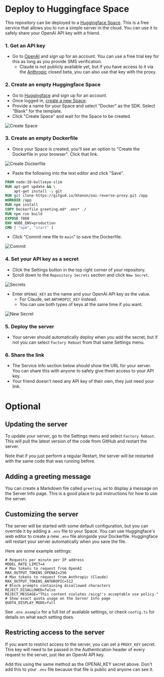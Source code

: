 # Deploy to Huggingface Space

This repository can be deployed to a [Huggingface Space](https://huggingface.co/spaces).  This is a free service that allows you to run a simple server in the cloud.  You can use it to safely share your OpenAI API key with a friend.

### 1. Get an API key
- Go to [OpenAI](https://openai.com/) and sign up for an account. You can use a free trial key for this as long as you provide SMS verification.
    - Claude is not publicly available yet, but if you have access to it via the [Anthropic](https://www.anthropic.com/) closed beta, you can also use that key with the proxy.

### 2. Create an empty Huggingface Space
- Go to [Huggingface](https://huggingface.co/) and sign up for an account.
- Once logged in, [create a new Space](https://huggingface.co/new-space).
- Provide a name for your Space and select "Docker" as the SDK.  Select "Blank" for the template.
- Click "Create Space" and wait for the Space to be created.

![Create Space](huggingface-createspace.png)

### 3. Create an empty Dockerfile
- Once your Space is created, you'll see an option to "Create the Dockerfile in your browser".  Click that link.

![Create Dockerfile](huggingface-dockerfile.png)
- Paste the following into the text editor and click "Save".
```dockerfile
FROM node:18-bullseye-slim
RUN apt-get update && \
    apt-get install -y git
RUN git clone https://gitgud.io/khanon/oai-reverse-proxy.git /app
WORKDIR /app
RUN npm install
COPY Dockerfile greeting.md* .env* ./
RUN npm run build
EXPOSE 7860
ENV NODE_ENV=production
CMD [ "npm", "start" ]
```
- Click "Commit new file to `main`" to save the Dockerfile.

![Commit](huggingface-savedockerfile.png)

### 4. Set your API key as a secret
- Click the Settings button in the top right corner of your repository.
- Scroll down to the `Repository Secrets` section and click `New Secret`.

![Secrets](https://files.catbox.moe/irrp2p.png)

- Enter `OPENAI_KEY` as the name and your OpenAI API key as the value.
    - For Claude, set `ANTHROPIC_KEY` instead.
    - You can use both types of keys at the same time if you want.

![New Secret](https://files.catbox.moe/ka6s1a.png)

### 5. Deploy the server
- Your server should automatically deploy when you add the secret, but if not you can select `Factory Reboot` from that same Settings menu.

### 6. Share the link
- The Service Info section below should show the URL for your server. You can share this with anyone to safely give them access to your API key.
- Your friend doesn't need any API key of their own, they just need your link.

# Optional

## Updating the server

To update your server, go to the Settings menu and select `Factory Reboot`.  This will pull the latest version of the code from GitHub and restart the server.

Note that if you just perform a regular Restart, the server will be restarted with the same code that was running before.

## Adding a greeting message

You can create a Markdown file called `greeting.md` to display a message on the Server Info page.  This is a good place to put instructions for how to use the server.

## Customizing the server

The server will be started with some default configuration, but you can override it by adding a `.env` file to your Space.  You can use Huggingface's web editor to create a new `.env` file alongside your Dockerfile. Huggingface will restart your server automatically when you save the file.

Here are some example settings:
```shell
# Requests per minute per IP address
MODEL_RATE_LIMIT=4
# Max tokens to request from OpenAI
MAX_OUTPUT_TOKENS_OPENAI=256
# Max tokens to request from Anthropic (Claude)
MAX_OUTPUT_TOKENS_ANTHROPIC=512
# Block prompts containing disallowed characters
REJECT_DISALLOWED=false
REJECT_MESSAGE="This content violates /aicg/'s acceptable use policy."
# Show exact quota usage on the Server Info page
QUOTA_DISPLAY_MODE=full
```

See `.env.example` for a full list of available settings, or check `config.ts` for details on what each setting does.

## Restricting access to the server

If you want to restrict access to the server, you can set a `PROXY_KEY` secret.  This key will need to be passed in the Authentication header of every request to the server, just like an OpenAI API key.

Add this using the same method as the OPENAI_KEY secret above. Don't add this to your `.env` file because that file is public and anyone can see it.

